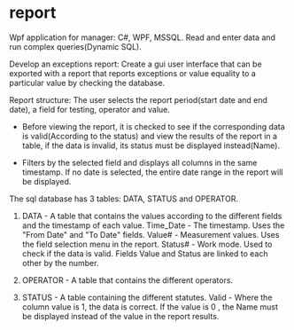 # report
Wpf application for manager: C#, WPF, MSSQL.
Read and enter data and run complex queries(Dynamic SQL).

Develop an exceptions report:
Create a gui user interface that can be exported with a report that reports exceptions or value equality to a particular value by checking the database.


Report structure:
The user selects the report period(start date and end date), a field for testing, operator and value.

- Before viewing the report, it is checked to see if the corresponding data is valid(According to the status) and view the results of the report in a table, if the data is invalid, its status must be displayed instead(Name).

- Filters by the selected field and displays all columns in the same timestamp. If no date is selected, the entire date range in the report will be displayed.


The sql database has 3 tables: DATA, STATUS and OPERATOR.

1. DATA - A table that contains the values according to the different fields and the timestamp of each value.
Time_Date - The timestamp. Uses the "From Date" and "To Date" fields.
Value# - Measurement values. Uses the field selection menu in the report.
Status# - Work mode. Used to check if the data is valid.
Fields Value and Status are linked to each other by the number.

2. OPERATOR - A table that contains the different operators.

3. STATUS - A table containing the different statutes.
Valid - Where the column value is 1, the data is correct.
If the value is 0 , the Name must be displayed instead of the value in the report results.
